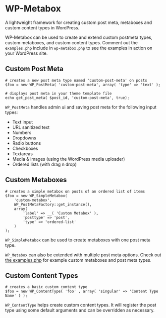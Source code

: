 # WP-Metabox

A lightweight framework for creating custom post meta, metaboxes and custom content types in WordPress.

WP-Metabox can be used to create and extend custom postmeta types, custom metaboxes, and custom content types. Comment out the `examples.php` include in `wp-metabox.php` to see the examples in action on your WordPress site.

## Custom Post Meta

    # creates a new post meta type named 'custom-post-meta' on posts
    $foo = new WP_PostMeta( 'custom-post-meta', array( 'type' => 'text' );

    # displays post meta in your theme template file
    echo get_post_meta( $post_id, 'custom-post-meta', true);

`WP_PostMeta` handles admin ui and saving post meta for the following input types:

- Text input
- URL sanitized text
- Numbers
- Dropdowns
- Radio buttons
- Checkboxes
- Textareas
- Media & images (using the WordPress media uploader)
- Ordered lists (with drag n drop)

## Custom Metaboxes

    # creates a simple metabox on posts of an ordered list of items
    $foo = new WP_SimpleMetabox(
        'custom-metabox',
        WP_PostMetaFactory::get_instance(),
        array(
            'label' => __( 'Custom Metabox' ),
            'posttype' => 'post',
            'type' => 'ordered-list'
        )
    );

`WP_SimpleMetabox` can be used to create metaboxes with one post meta type.

`WP_Metabox` can also be extended with multiple post meta options. Check out [the examples.php](https://github.com/jesseoverright/wp-metabox/blob/master/examples.php) for example custom metaboxes and post meta types.

## Custom Content Types

    # creates a basic custom content type
    $foo = new WP_ContentType( 'foo' , array( 'singular' => 'Content Type Name' ) );

`WP_ContentType` helps create custom content types. It will register the post type using some default arguments and can be overridden as necessary.

